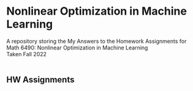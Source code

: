 # Nonlinear Optimization in Machine Learning
A repository storing the My Answers to the Homework Assignments for Math 6490: Nonlinear Optimization in Machine Learning\
Taken Fall 2022
<br/><br/>

## HW Assignments


